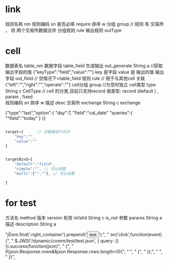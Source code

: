 # link 

规则名称 nm 
规则编码 sn
是否必填 require
排序 w
分组 group //  规则 有 交易所 ， 将 两个交易所数据合并
分组规则 rule
输出规则 outType


# cell

数据表名 table_nm 
数据字段 table_field
生成输出 out_generate String a //获取输出字段的值  {"keyType":"field","value":""}   key 是字段  value 是 输出的值
输出字段 out_field // 空情况下=table_field 
规则 rule  // 用于与其他cell 关联 {"left":"","right":"","operate":""}
cell分组 group   //为空时独立
cell类型 type String  c CellType   // cell 的分类,目前只支持record 值类型: record (default )  , param , fixed  
规则编码 sn
排序 w
描述 desc 
交易所 exchange String  c exchange


<!-- last 规则 -->
{"type":"last","option":{
    "day":7,
    "field":"cal_date"
    "queries":{
        "^field":"today"
    }
}}


```js

target={      // 对数据进行合并
    "key":"",
    "value":""
}


targetBind={
    "default":"field",
    "simple":"", // 可以设置
    "multi":["",""], // 可以设置

}


```


# for test 

方法名  method
版本 version
有效 isValid String  c is_not
参数 params   String a 
描述  description  String a 



"jDom.find('.right_container').prepend('<button command='test'>test</button>').",
"    on('click',function(event){",
"    $.JWS('/dynamic/comm/test/test.json', { query: {} }).success(function(json)",
"    {",
"            if(json.Response.rows&&json.Response.rows.length>0){",
"    ",
"            }",
"    });",
"    ",
"    })",
